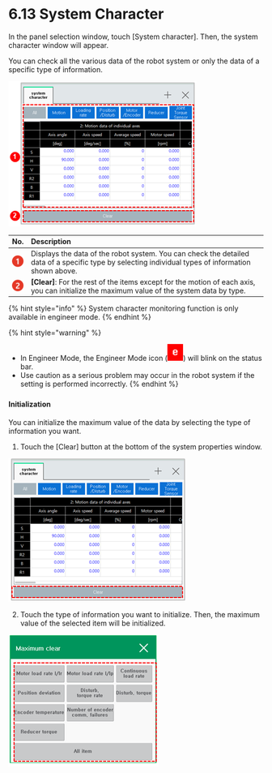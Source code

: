 # 6.13 System Character

In the panel selection window, touch \[System character\]. Then, the system character window will appear. 

You can check all the various data of the robot system or only the data of a specific type of information.

![Figure 44 System character](../.gitbook/assets/image%20%28429%29.png)

| No. | Description |
| :--- | :--- |
| ![](../.gitbook/assets/c1.png) | Displays the data of the robot system. You can check the detailed data of a specific type by selecting individual types of information shown above. |
| ![](../.gitbook/assets/c2.png) | **\[Clear\]**: For the rest of the items except for the motion of each axis, you can initialize the maximum value of the system data by type. |

{% hint style="info" %}
System character monitoring function is only available in engineer mode.
{% endhint %}

{% hint style="warning" %}
* In Engineer Mode, the Engineer Mode icon \(![](../.gitbook/assets/eng-mode%20%281%29.png)\) will blink on the status bar.
* Use caution as a serious problem may occur in the robot system if the setting is performed incorrectly.
{% endhint %}

### 

#### Initialization

You can initialize the maximum value of the data by selecting the type of information you want.

1.	Touch the \[Clear\] button at the bottom of the system properties window.

![](../.gitbook/assets/image%20%28411%29.png)

2.	Touch the type of information you want to initialize. Then, the maximum value of the selected item will be initialized.

![](../.gitbook/assets/image%20%28412%29.png)

